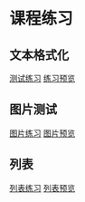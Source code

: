 # 课程练习

## 文本格式化
[测试练习](text.html)  [练习预览](http://zptcweb.github.io/text.html)

## 图片测试
[图片练习](img.html)  [图片预览](http://zptcweb.github.io/img.html)

## 列表
[列表练习](img.html)  [列表预览](http://zptcweb.github.io/list.html)